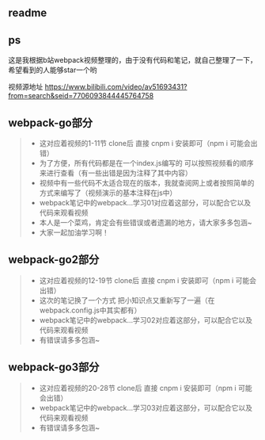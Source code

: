 ## readme

## ps

这是我根据b站webpack视频整理的，由于没有代码和笔记，就自己整理了一下，希望看到的人能够star一个哟

视频源地址 [<https://www.bilibili.com/video/av51693431?from=search&seid=7706093844445764758>]()

## webpack-go部分

> + 这对应着视频的1-11节 clone后 直接 cnpm i 安装即可（npm i 可能会出错）
> + 为了方便，所有代码都是在一个index.js编写的 可以按照视频看的顺序来进行查看（有一些出错是因为注释了其中内容）
> + 视频中有一些代码不太适合现在的版本，我就查阅网上或者按照简单的方式来编写了（视频演示的基本注释在js中）
> + webpack笔记中的webpack...学习01对应着这部分，可以配合它以及代码来观看视频
> + 本人是一个菜鸡，肯定会有些错误或者遗漏的地方，请大家多多包涵~
> + 大家一起加油学习啊！

## webpack-go2部分

> + 这对应着视频的12-19节 clone后 直接 cnpm i 安装即可（npm i 可能会出错）
> + 这次的笔记换了一个方式  把小知识点又重新写了一遍（在webpack.config.js中其实都有）
> + webpack笔记中的webpack...学习02对应着这部分，可以配合它以及代码来观看视频
> + 有错误请多多包涵~

## webpack-go3部分

> - 这对应着视频的20-28节 clone后 直接 cnpm i 安装即可（npm i 可能会出错）
> - webpack笔记中的webpack...学习03对应着这部分，可以配合它以及代码来观看视频
> - 有错误请多多包涵~